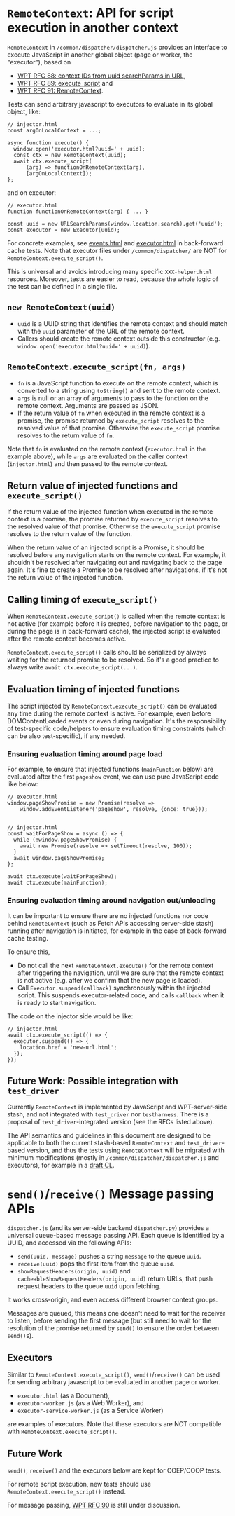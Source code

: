 # `RemoteContext`: API for script execution in another context

`RemoteContext` in `/common/dispatcher/dispatcher.js` provides an interface to
execute JavaScript in another global object (page or worker, the "executor"),
based on

- [WPT RFC 88: context IDs from uuid searchParams in URL](https://github.com/web-platform-tests/rfcs/pull/88),
- [WPT RFC 89: execute_script](https://github.com/web-platform-tests/rfcs/pull/89) and
- [WPT RFC 91: RemoteContext](https://github.com/web-platform-tests/rfcs/pull/91).

Tests can send arbitrary javascript to executors to evaluate in its global
object, like:

```
// injector.html
const argOnLocalContext = ...;

async function execute() {
  window.open('executor.html?uuid=' + uuid);
  const ctx = new RemoteContext(uuid);
  await ctx.execute_script(
      (arg) => functionOnRemoteContext(arg),
      [argOnLocalContext]);
};
```

and on executor:

```
// executor.html
function functionOnRemoteContext(arg) { ... }

const uuid = new URLSearchParams(window.location.search).get('uuid');
const executor = new Executor(uuid);
```

For concrete examples, see
[events.html](../../html/browsers/browsing-the-web/back-forward-cache/events.html)
and
[executor.html](../../html/browsers/browsing-the-web/back-forward-cache/resources/executor.html)
in back-forward cache tests.
Note that executor files under `/common/dispatcher/` are NOT for
`RemoteContext.execute_script()`.

This is universal and avoids introducing many specific `XXX-helper.html`
resources.
Moreover, tests are easier to read, because the whole logic of the test can be
defined in a single file.

## `new RemoteContext(uuid)`

- `uuid` is a UUID string that identifies the remote context and should match
  with the `uuid` parameter of the URL of the remote context.
- Callers should create the remote context outside this constructor (e.g.
  `window.open('executor.html?uuid=' + uuid)`).

## `RemoteContext.execute_script(fn, args)`

- `fn` is a JavaScript function to execute on the remote context, which is
  converted to a string using `toString()` and sent to the remote context.
- `args` is null or an array of arguments to pass to the function on the
  remote context. Arguments are passed as JSON.
- If the return value of `fn` when executed in the remote context is a promise,
  the promise returned by `execute_script` resolves to the resolved value of
  that promise. Otherwise the `execute_script` promise resolves to the return
  value of `fn`.

Note that `fn` is evaluated on the remote context (`executor.html` in the
example above), while `args` are evaluated on the caller context
(`injector.html`) and then passed to the remote context.

## Return value of injected functions and `execute_script()`

If the return value of the injected function when executed in the remote
context is a promise, the promise returned by `execute_script` resolves to the
resolved value of that promise. Otherwise the `execute_script` promise resolves
to the return value of the function.

When the return value of an injected script is a Promise, it should be resolved
before any navigation starts on the remote context. For example, it shouldn't
be resolved after navigating out and navigating back to the page again.
It's fine to create a Promise to be resolved after navigations, if it's not the
return value of the injected function.

## Calling timing of `execute_script()`

When `RemoteContext.execute_script()` is called when the remote context is not
active (for example before it is created, before navigation to the page, or
during the page is in back-forward cache), the injected script is evaluated
after the remote context becomes active.

`RemoteContext.execute_script()` calls should be serialized by always waiting
for the returned promise to be resolved.
So it's a good practice to always write `await ctx.execute_script(...)`.

## Evaluation timing of injected functions

The script injected by `RemoteContext.execute_script()` can be evaluated any
time during the remote context is active.
For example, even before DOMContentLoaded events or even during navigation.
It's the responsibility of test-specific code/helpers to ensure evaluation
timing constraints (which can be also test-specific), if any needed.

### Ensuring evaluation timing around page load

For example, to ensure that injected functions (`mainFunction` below) are
evaluated after the first `pageshow` event, we can use pure JavaScript code
like below:

```
// executor.html
window.pageShowPromise = new Promise(resolve =>
    window.addEventListener('pageshow', resolve, {once: true}));


// injector.html
const waitForPageShow = async () => {
  while (!window.pageShowPromise) {
    await new Promise(resolve => setTimeout(resolve, 100));
  }
  await window.pageShowPromise;
};

await ctx.execute(waitForPageShow);
await ctx.execute(mainFunction);
```

### Ensuring evaluation timing around navigation out/unloading

It can be important to ensure there are no injected functions nor code behind
`RemoteContext` (such as Fetch APIs accessing server-side stash) running after
navigation is initiated, for example in the case of back-forward cache testing.

To ensure this,

- Do not call the next `RemoteContext.execute()` for the remote context after
  triggering the navigation, until we are sure that the remote context is not
  active (e.g. after we confirm that the new page is loaded).
- Call `Executor.suspend(callback)` synchronously within the injected script.
  This suspends executor-related code, and calls `callback` when it is ready
  to start navigation.

The code on the injector side would be like:

```
// injector.html
await ctx.execute_script(() => {
  executor.suspend(() => {
    location.href = 'new-url.html';
  });
});
```

## Future Work: Possible integration with `test_driver`

Currently `RemoteContext` is implemented by JavaScript and WPT-server-side
stash, and not integrated with `test_driver` nor `testharness`.
There is a proposal of `test_driver`-integrated version (see the RFCs listed
above).

The API semantics and guidelines in this document are designed to be applicable
to both the current stash-based `RemoteContext` and `test_driver`-based
version, and thus the tests using `RemoteContext` will be migrated with minimum
modifications (mostly in `/common/dispatcher/dispatcher.js` and executors), for
example in a
[draft CL](https://chromium-review.googlesource.com/c/chromium/src/+/3082215/).


# `send()`/`receive()` Message passing APIs

`dispatcher.js` (and its server-side backend `dispatcher.py`) provides a
universal queue-based message passing API.
Each queue is identified by a UUID, and accessed via the following APIs:

-   `send(uuid, message)` pushes a string `message` to the queue `uuid`.
-   `receive(uuid)` pops the first item from the queue `uuid`.
-   `showRequestHeaders(origin, uuid)` and
    `cacheableShowRequestHeaders(origin, uuid)` return URLs, that push request
    headers to the queue `uuid` upon fetching.

It works cross-origin, and even access different browser context groups.

Messages are queued, this means one doesn't need to wait for the receiver to
listen, before sending the first message
(but still need to wait for the resolution of the promise returned by `send()`
to ensure the order between `send()`s).

## Executors

Similar to `RemoteContext.execute_script()`, `send()`/`receive()` can be used
for sending arbitrary javascript to be evaluated in another page or worker.

- `executor.html` (as a Document),
- `executor-worker.js` (as a Web Worker), and
- `executor-service-worker.js` (as a Service Worker)

are examples of executors.
Note that these executors are NOT compatible with
`RemoteContext.execute_script()`.

## Future Work

`send()`, `receive()` and the executors below are kept for COEP/COOP tests.

For remote script execution, new tests should use
`RemoteContext.execute_script()` instead.

For message passing,
[WPT RFC 90](https://github.com/web-platform-tests/rfcs/pull/90) is still under
discussion.
